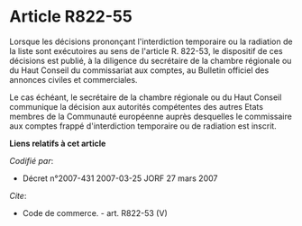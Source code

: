 # Article R822-55

Lorsque les décisions prononçant l'interdiction temporaire ou la radiation de la liste sont exécutoires au sens de l'article
R. 822-53, le dispositif de ces décisions est publié, à la diligence du secrétaire de la chambre régionale ou du Haut Conseil
du commissariat aux comptes, au Bulletin officiel des annonces civiles et commerciales.

Le cas échéant, le secrétaire de la chambre régionale ou du Haut Conseil communique la décision aux autorités compétentes des
autres Etats membres de la Communauté européenne auprès desquelles le commissaire aux comptes frappé d'interdiction
temporaire ou de radiation est inscrit.

**Liens relatifs à cet article**

_Codifié par_:

  - Décret n°2007-431 2007-03-25 JORF 27 mars 2007

_Cite_:

  - Code de commerce. - art. R822-53 (V)
